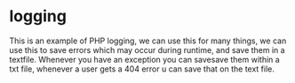 # logging
This is an example of PHP logging, we can use this for many things, we can use this to save errors which may occur during runtime, and save them in a textfile.
Whenever you have an exception you can savesave them within a txt file, whenever a user gets a 404 error u can save that on the text file.
